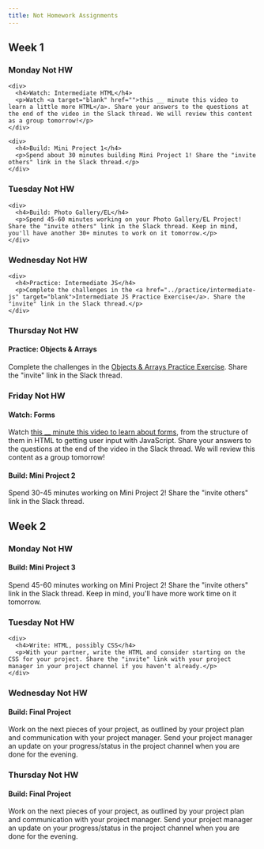 ```yaml
---
title: Not Homework Assignments
---
```


<h2>Week 1</h2>

<article class="solo-day-card">
  <h3 class="solo-day-label solo-day-click">Monday Not HW</h3>
  <div class="solo-day-toggle">

    <div>
      <h4>Watch: Intermediate HTML</h4>
      <p>Watch <a target="blank" href="">this __ minute this video to learn a little more HTML</a>. Share your answers to the questions at the end of the video in the Slack thread. We will review this content as a group tomorrow!</p>
    </div>

    <div>
      <h4>Build: Mini Project 1</h4>
      <p>Spend about 30 minutes building Mini Project 1! Share the "invite others" link in the Slack thread.</p>
    </div>

  </div>
</article>

<article class="solo-day-card">
  <h3 class="solo-day-label solo-day-click">Tuesday Not HW</h3>
  <div class="solo-day-toggle">

    <div>
      <h4>Build: Photo Gallery/EL</h4>
      <p>Spend 45-60 minutes working on your Photo Gallery/EL Project! Share the "invite others" link in the Slack thread. Keep in mind, you'll have another 30+ minutes to work on it tomorrow.</p>
    </div>

  </div>
</article>

<article class="solo-day-card">
  <h3 class="solo-day-label solo-day-click">Wednesday Not HW</h3>
  <div class="solo-day-toggle">

    <div>
      <h4>Practice: Intermediate JS</h4>
      <p>Complete the challenges in the <a href="../practice/intermediate-js" target="blank">Intermediate JS Practice Exercise</a>. Share the "invite" link in the Slack thread.</p>
    </div>

  </div>
</article>

<article class="solo-day-card">
  <h3 class="solo-day-label solo-day-click">Thursday Not HW</h3>
  <div class="solo-day-toggle">

  <div>
    <h4>Practice: Objects & Arrays</h4>
    <p>Complete the challenges in the <a href="../practice/objects-arrays" target="blank">Objects & Arrays Practice Exercise</a>. Share the "invite" link in the Slack thread.</p>
  </div>

  </div>
</article>

<article class="solo-day-card">
  <h3 class="solo-day-label solo-day-click">Friday Not HW</h3>
  <div class="solo-day-toggle">

  <div>
    <h4>Watch: Forms</h4>
    <p>Watch <a target="blank" href="">this __ minute this video to learn about forms</a>, from the structure of them in HTML to getting user input with JavaScript. Share your answers to the questions at the end of the video in the Slack thread. We will review this content as a group tomorrow!</p>
  </div>

  <div>
    <h4>Build: Mini Project 2</h4>
    <p>Spend 30-45 minutes working on Mini Project 2! Share the "invite others" link in the Slack thread.</p>
  </div>

  </div>
</article>

<h2>Week 2</h2>

<article class="solo-day-card">
  <h3 class="solo-day-label solo-day-click">Monday Not HW</h3>
  <div class="solo-day-toggle">

  <div>
    <h4>Build: Mini Project 3</h4>
    <p>Spend 45-60 minutes working on Mini Project 2! Share the "invite others" link in the Slack thread. Keep in mind, you'll have more work time on it tomorrow.</p>
  </div>

  </div>
</article>

<article class="solo-day-card">
  <h3 class="solo-day-label solo-day-click">Tuesday Not HW</h3>
  <div class="solo-day-toggle">

    <div>
      <h4>Write: HTML, possibly CSS</h4>
      <p>With your partner, write the HTML and consider starting on the CSS for your project. Share the "invite" link with your project manager in your project channel if you haven't already.</p>
    </div>

  </div>
</article>

<article class="solo-day-card">
  <h3 class="solo-day-label solo-day-click">Wednesday Not HW</h3>
  <div class="solo-day-toggle">

  <div>
    <h4>Build: Final Project</h4>
    <p>Work on the next pieces of your project, as outlined by your project plan and communication with your project manager. Send your project manager an update on your progress/status in the project channel when you are done for the evening.</p>
  </div>

  </div>
</article>

<article class="solo-day-card">
  <h3 class="solo-day-label solo-day-click">Thursday Not HW</h3>
  <div class="solo-day-toggle">

  <div>
    <h4>Build: Final Project</h4>
    <p>Work on the next pieces of your project, as outlined by your project plan and communication with your project manager. Send your project manager an update on your progress/status in the project channel when you are done for the evening.</p>
  </div>

  </div>
</article>
